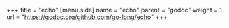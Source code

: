 +++
title = "echo"
[menu.side]
  name = "echo"
  parent = "godoc"
  weight = 1
  url = "https://godoc.org/github.com/go-long/echo"
+++
